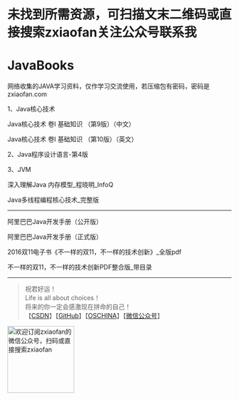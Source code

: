 
# 未找到所需资源，可扫描文末二维码或直接搜索zxiaofan关注公众号联系我    

# JavaBooks
网络收集的JAVA学习资料，仅作学习交流使用，若压缩包有密码，密码是zxiaofan.com  

1、Java核心技术

Java核心技术 卷I 基础知识 （第9版）（中文）

Java核心技术 卷I 基础知识 （第10版）（英文）  



2、Java程序设计语言-第4版



3、JVM

深入理解Java 内存模型_程晓明_InfoQ

Java多线程编程核心技术_完整版



------------------------------------

阿里巴巴Java开发手册（公开版）

阿里巴巴Java开发手册（正式版）

2016双11电子书《不一样的双11，不一样的技术创新》_全版pdf  

不一样的双11，不一样的技术创新PDF整合版_带目录  

    
---
>祝君好运！<br>
Life is all about choices！<br>
将来的你一定会感激现在拼命的自己！<br>
【[CSDN](https://blog.csdn.net/u010887744)】【[GitHub](https://github.com/zxiaofan)】【[OSCHINA](https://my.oschina.net/zxiaofan)】【[微信公众号](http://tc.zxiaofan.com/tc/zxiaofan_dyh.jpg)】    
<img src="http://tc.zxiaofan.com/tc/zxiaofan_dyh.jpg"  height="150" width="150" alt="欢迎订阅zxiaofan的微信公众号，扫码或直接搜索zxiaofan">

